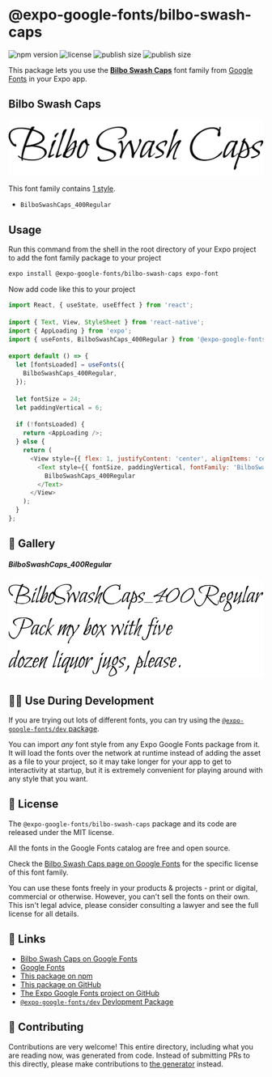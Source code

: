 # @expo-google-fonts/bilbo-swash-caps

![npm version](https://flat.badgen.net/npm/v/@expo-google-fonts/bilbo-swash-caps)
![license](https://flat.badgen.net/github/license/expo/google-fonts)
![publish size](https://flat.badgen.net/packagephobia/install/@expo-google-fonts/bilbo-swash-caps)
![publish size](https://flat.badgen.net/packagephobia/publish/@expo-google-fonts/bilbo-swash-caps)

This package lets you use the [**Bilbo Swash Caps**](https://fonts.google.com/specimen/Bilbo+Swash+Caps) font family from [Google Fonts](https://fonts.google.com/) in your Expo app.

## Bilbo Swash Caps

![Bilbo Swash Caps](./font-family.png)

This font family contains [1 style](#-gallery).

- `BilboSwashCaps_400Regular`

## Usage

Run this command from the shell in the root directory of your Expo project to add the font family package to your project
```sh
expo install @expo-google-fonts/bilbo-swash-caps expo-font
```

Now add code like this to your project
```js
import React, { useState, useEffect } from 'react';

import { Text, View, StyleSheet } from 'react-native';
import { AppLoading } from 'expo';
import { useFonts, BilboSwashCaps_400Regular } from '@expo-google-fonts/bilbo-swash-caps';

export default () => {
  let [fontsLoaded] = useFonts({
    BilboSwashCaps_400Regular,
  });

  let fontSize = 24;
  let paddingVertical = 6;

  if (!fontsLoaded) {
    return <AppLoading />;
  } else {
    return (
      <View style={{ flex: 1, justifyContent: 'center', alignItems: 'center' }}>
        <Text style={{ fontSize, paddingVertical, fontFamily: 'BilboSwashCaps_400Regular' }}>
          BilboSwashCaps_400Regular
        </Text>
      </View>
    );
  }
};

```

## 🔡 Gallery

##### BilboSwashCaps_400Regular
![BilboSwashCaps_400Regular](./BilboSwashCaps_400Regular.ttf.png)


## 👩‍💻 Use During Development

If you are trying out lots of different fonts, you can try using the [`@expo-google-fonts/dev` package](https://github.com/expo/google-fonts/tree/master/font-packages/dev#readme).

You can import *any* font style from any Expo Google Fonts package from it. It will load the fonts
over the network at runtime instead of adding the asset as a file to your project, so it may take longer
for your app to get to interactivity at startup, but it is extremely convenient
for playing around with any style that you want.

## 📖 License

The `@expo-google-fonts/bilbo-swash-caps` package and its code are released under the MIT license.

All the fonts in the Google Fonts catalog are free and open source.

Check the [Bilbo Swash Caps page on Google Fonts](https://fonts.google.com/specimen/Bilbo+Swash+Caps) for the specific license of this font family.

You can use these fonts freely in your products & projects - print or digital, commercial or otherwise. However, you can't sell the fonts on their own. This isn't legal advice, please consider consulting a lawyer and see the full license for all details.

## 🔗 Links

- [Bilbo Swash Caps on Google Fonts](https://fonts.google.com/specimen/Bilbo+Swash+Caps)
- [Google Fonts](https://fonts.google.com/)
- [This package on npm](https://www.npmjs.com/package/@expo-google-fonts/bilbo-swash-caps)
- [This package on GitHub](https://github.com/expo/google-fonts/tree/master/font-packages/bilbo-swash-caps)
- [The Expo Google Fonts project on GitHub](https://github.com/expo/google-fonts)
- [`@expo-google-fonts/dev` Devlopment Package](https://github.com/expo/google-fonts/tree/master/font-packages/dev)

## 🤝 Contributing

Contributions are very welcome! This entire directory, including what you are reading now, was generated from code. Instead of submitting PRs to this directly, please make contributions to [the generator](https://github.com/expo/google-fonts/tree/master/packages/generator) instead.
